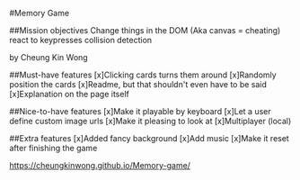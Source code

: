#Memory Game

##Mission objectives
Change things in the DOM (Aka canvas = cheating)
react to keypresses
collision detection

by Cheung Kin Wong

##Must-have features
[x]Clicking cards turns them around
[x]Randomly position the cards
[x]Readme, but that shouldn't even have to be said
[x]Explanation on the page itself

##Nice-to-have features
[x]Make it playable by keyboard
[x]Let a user define custom image urls
[x]Make it pleasing to look at
[x]Multiplayer (local)

##Extra features
[x]Added fancy background
[x]Add music
[x]Make it reset after finishing the game

https://cheungkinwong.github.io/Memory-game/
